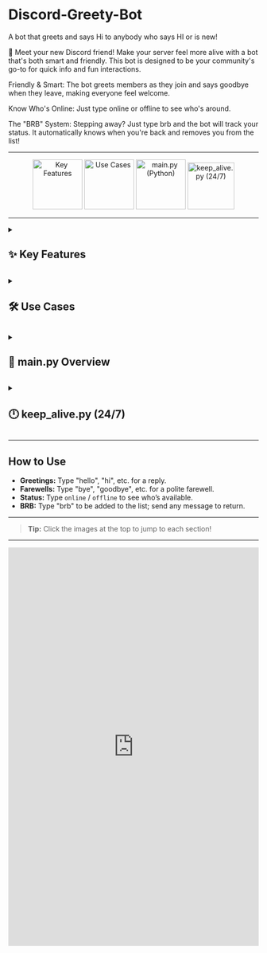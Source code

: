 # Discord-Greety-Bot

A bot that greets and says Hi to anybody who says HI or is new!

🤖 Meet your new Discord friend!
Make your server feel more alive with a bot that's both smart and friendly. This bot is designed to be your community's go-to for quick info and fun interactions.

Friendly & Smart: The bot greets members as they join and says goodbye when they leave, making everyone feel welcome.

Know Who's Online: Just type online or offline to see who's around.

The "BRB" System: Stepping away? Just type brb and the bot will track your status. It automatically knows when you're back and removes you from the list!

---

<p align="center">
  <a href="#features"><img width="100" height="100" src="https://img.icons8.com/stickers/100/automatic.png" alt="Key Features" title="Key Features" /></a>
  <span style="font-size:2em;"></span>
  <a href="#use-cases"><img width="100" height="100" src="https://img.icons8.com/bubbles/100/cursor.png" alt="Use Cases" title="Use Cases" /></a>
  <span style="font-size:2em;"></span>
  <a href="#mainpy"><img width="100" height="100" src="https://img.icons8.com/clouds/100/python.png" alt="main.py (Python)" title="main.py (Python)" /></a>
  <span style="font-size:2em;"></span>
  <a href="#keepalivepy"><img width="94" height="94" src="https://img.icons8.com/3d-fluency/94/last-24-hours.png" alt="keep_alive.py (24/7)" title="keep_alive.py (24/7)" /></a>
</p>

---

<details>
  <summary><h2 id="features">✨ Key Features</h2></summary>

- Stable Discord integration with discord.py
- Responds to greetings, farewells, and status words
- Tracks “brb” users in memory
- Free Replit hosting (always-on)
- 24/7 uptime via keep_alive.py and external pinging
- Secure token via environment variable
- Easy updates via GitHub

</details>

<p align="center"></p>

<details>
  <summary><h2 id="use-cases">🛠️ Use Cases</h2></summary>

- Greets new members and replies to “hi”, “hello”, etc.
- Check who’s online/offline with `online` or `offline`
- “brb” system shows who’s away and removes them when back
- Keeps your server organized and welcoming

</details>

<p align="center"></p>

<details>
  <summary><h2 id="mainpy">🐍 main.py Overview</h2></summary>

- Entry point for the Discord bot
- Sets up client/intents, event handlers, and command logic
- Handles greetings, farewells, status, and BRB
- Loads token securely, imports keep_alive.py for uptime

</details>

<p align="center"></p>

<details>
  <summary><h2 id="keepalivepy">🕛 keep_alive.py (24/7)</h2></summary>

- Runs a lightweight Flask web server for uptime monitoring
- Keeps the bot alive on Replit by responding to pings
- Import and call `keep_alive()` from `main.py`

</details>

---

## How to Use

- **Greetings:** Type "hello", "hi", etc. for a reply.
- **Farewells:** Type "bye", "goodbye", etc. for a polite farewell.
- **Status:** Type `online` / `offline` to see who’s available.
- **BRB:** Type "brb" to be added to the list; send any message to return.

---

> **Tip:** Click the images at the top to jump to each section!

---

<!-- Embed Scribe tutorial at the end -->
<iframe src="https://scribehow.com/embed/Create_and_Add_a_Greety_Bot_to_Your_Server__6gLXerxuQ7ySjCAHLmDFog" width="100%" height="800" allow="fullscreen" style="aspect-ratio: 1 / 1; border: 0; min-height: 480px"></iframe>
